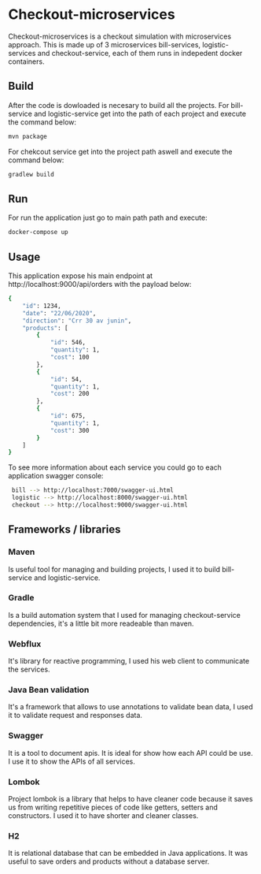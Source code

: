 # Checkout-microservices

Checkout-microservices is a checkout simulation with microservices approach. This is made up of 3 microservices bill-services, 
logistic-services and checkout-service, each of them runs in indepedent docker containers.

## Build

After the code is dowloaded is necesary to build all the projects. For bill-service and logistic-service get into the path of each project and execute the command below:

```bash
mvn package
```
For chekcout service get into the project path aswell and execute the command below:

```bash
gradlew build 
```

## Run

For run the application just go to main path path and execute:

```bash
docker-compose up
```

## Usage

This application expose his main endpoint at http://localhost:9000/api/orders with the payload below:

```bash
{
    "id": 1234,
    "date": "22/06/2020",
    "direction": "Crr 30 av junin",
    "products": [
        {
            "id": 546,
            "quantity": 1,
            "cost": 100
        },
        {
            "id": 54,
            "quantity": 1,
            "cost": 200
        },
        {
            "id": 675,
            "quantity": 1,
            "cost": 300
        }
    ]
}

```
To see more information about each service you could go to each application swagger console:

```bash
 bill --> http://localhost:7000/swagger-ui.html
 logistic --> http://localhost:8000/swagger-ui.html
 checkout --> http://localhost:9000/swagger-ui.html
```

## Frameworks / libraries

### Maven 

Is useful tool for managing and building projects, I used it to build bill-service and logistic-service.

### Gradle

Is a build automation system that I used for managing checkout-service dependencies, it's a little bit more readeable than maven.

### Webflux

It's library for reactive programming, I used his web client to communicate the services.

### Java Bean validation

It's a framework that allows to use annotations to validate bean data, I used it to validate request and responses data.

### Swagger

It is a tool to document apis. It is ideal for show how each API could be use. I use it to show the APIs of all services.

### Lombok

Project lombok is a library that helps to have cleaner code because it saves us from writing repetitive pieces of code like getters, setters and constructors. I used it to have shorter and cleaner classes.

### H2

It is relational database that can be embedded in Java applications. It was useful to save orders and products without a database server.
